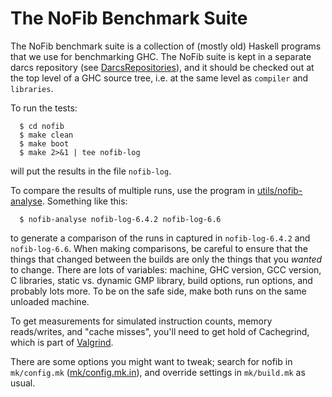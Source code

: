 # The NoFib Benchmark Suite



The NoFib benchmark suite is a collection of (mostly old) Haskell programs that we use for benchmarking GHC.  The NoFib suite is kept in a separate darcs repository (see [DarcsRepositories](darcs-repositories)), and it should be checked out at the top level of a GHC source tree, i.e. at the same level as `compiler` and `libraries`.



To run the tests:


```wiki
  $ cd nofib
  $ make clean
  $ make boot
  $ make 2>&1 | tee nofib-log
```


will put the results in the file `nofib-log`.



To compare the results of multiple runs, use the program in
[utils/nofib-analyse](/trac/ghc/browser/ghc/utils/nofib-analyse).  Something like this:


```wiki
  $ nofib-analyse nofib-log-6.4.2 nofib-log-6.6
```


to generate a comparison of the runs in captured in `nofib-log-6.4.2`
and `nofib-log-6.6`.  When making comparisons, be careful to ensure
that the things that changed between the builds are only the things
that you *wanted* to change.  There are lots of variables: machine,
GHC version, GCC version, C libraries, static vs. dynamic GMP library,
build options, run options, and probably lots more.  To be on the safe
side, make both runs on the same unloaded machine.



To get measurements for simulated instruction counts, memory reads/writes, and "cache misses",
you'll need to get hold of Cachegrind, which is part of 
[ Valgrind](http://valgrind.org).



There are some options you might want to tweak; search for nofib in
`mk/config.mk` ([mk/config.mk.in](/trac/ghc/browser/ghc/mk/config.mk.in)), and override settings in `mk/build.mk` as usual.


